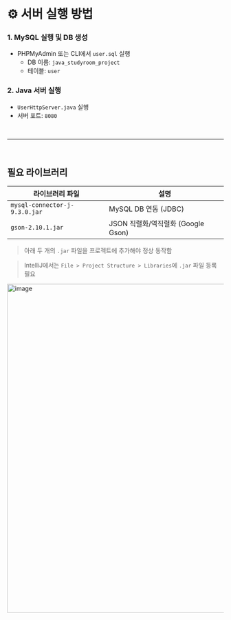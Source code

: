 # ⚙️ 서버 실행 방법

### 1. MySQL 실행 및 DB 생성
- PHPMyAdmin 또는 CLI에서 `user.sql` 실행
  - DB 이름: `java_studyroom_project`
  - 테이블: `user`

### 2. Java 서버 실행
- `UserHttpServer.java` 실행
- 서버 포트: `8080`
<br>

---

<br>

## 필요 라이브러리

| 라이브러리 파일 | 설명 |
|-----------------|------|
| `mysql-connector-j-9.3.0.jar` | MySQL DB 연동 (JDBC) |
| `gson-2.10.1.jar` | JSON 직렬화/역직렬화 (Google Gson) |

> 아래 두 개의 `.jar` 파일을 프로젝트에 추가해야 정상 동작함

> IntelliJ에서는 `File > Project Structure > Libraries`에 `.jar` 파일 등록 필요

<img width="763" alt="image" src="https://github.com/user-attachments/assets/367965e4-2760-4247-af69-37a5c27237e1" />
